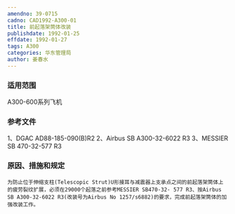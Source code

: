 ```yaml
---
amendno: 39-0715
cadno: CAD1992-A300-01
title: 前起落架筒体改装
publishdate: 1992-01-25
effdate: 1992-01-27
tags: A300
categories: 华东管理局
author: 姜春水
---
```


### 适用范围 
A300-600系列飞机

### 参考文件
1、DGAC AD88-185-090(B)R2 
2、Airbus SB A300-32-6022 R3 
3、MESSIER SB 470-32-577 R3 

### 原因、措施和规定 
    为防止位于伸缩支柱(Telescopic Strut)U形接耳与减震器上支承点之间的前起落架筒体上的疲劳裂纹扩展，必须在29000个起落之前参考MESSIER SB470-32- 577 R3、按Airbus SB A300-32-6022 R3(改装号为Airbus No 1257/s6882)的要求，完成前起落架筒体的加强改装工作。
